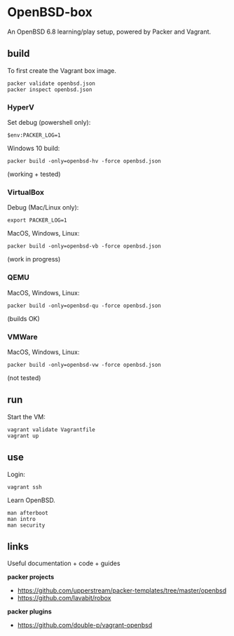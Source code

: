 # OpenBSD-box

An OpenBSD 6.8 learning/play setup, powered by Packer and Vagrant.

## build

To first create the Vagrant box image.

```shell
packer validate openbsd.json
packer inspect openbsd.json
```

### HyperV

Set debug (powershell only):

```shell
$env:PACKER_LOG=1
```

Windows 10 build:

```shell
packer build -only=openbsd-hv -force openbsd.json
```

(working + tested)

### VirtualBox

Debug (Mac/Linux only):

```shell
export PACKER_LOG=1
```

MacOS, Windows, Linux:

```shell
packer build -only=openbsd-vb -force openbsd.json
```

(work in progress)

### QEMU

MacOS, Windows, Linux:

```shell
packer build -only=openbsd-qu -force openbsd.json
```

(builds OK)

### VMWare

MacOS, Windows, Linux:

```shell
packer build -only=openbsd-vw -force openbsd.json
```

(not tested)

## run

Start the VM:

```shell
vagrant validate Vagrantfile
vagrant up
```

## use

Login:

```shell
vagrant ssh
```

Learn OpenBSD.

```shell
man afterboot
man intro
man security
```

## links

Useful documentation + code + guides

**packer projects**
* https://github.com/upperstream/packer-templates/tree/master/openbsd
* https://github.com/lavabit/robox

**packer plugins**
* https://github.com/double-p/vagrant-openbsd

